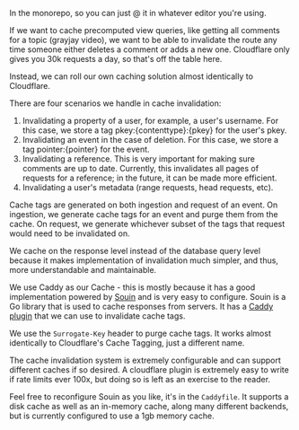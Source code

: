 In the monorepo, so you can just @ it in whatever editor you're using.

If we want to cache precomputed view queries, like getting all comments for a topic
(grayjay video), we want to be able to invalidate the route any time someone either
deletes a comment or adds a new one. Cloudflare only gives you 30k requests a day,
so that's off the table here.

Instead, we can roll our own caching solution almost identically to Cloudflare.

There are four scenarios we handle in cache invalidation:

1. Invalidating a property of a user, for example, a user's username. For this case,
   we store a tag pkey:{contenttype}:{pkey} for the user's pkey.
2. Invalidating an event in the case of deletion. For this case, we store a tag
   pointer:{pointer} for the event.
3. Invalidating a reference. This is very important for making sure comments are
   up to date. Currently, this invalidates all pages of requests for a reference;
   in the future, it can be made more efficient.
4. Invalidating a user's metadata (range requests, head requests, etc).

Cache tags are generated on both ingestion and request of an event. On ingestion,
we generate cache tags for an event and purge them from the cache. On request,
we generate whichever subset of the tags that request would need to be invalidated on.

We cache on the response level instead of the database query level because it makes
implementation of invalidation much simpler, and thus, more understandable and
maintainable.

We use Caddy as our Cache - this is mostly because it has a good implementation powered
by [Souin](https://github.com/darkweak/souin) and is very easy to configure. Souin is
a Go library that is used to cache responses from servers. It has a 
[Caddy plugin](https://github.com/caddyserver/cache-handler) that we can use to invalidate 
cache tags.

We use the `Surrogate-Key` header to purge cache tags. It works almost identically to
Cloudflare's Cache Tagging, just a different name.

The cache invalidation system is extremely configurable and can support different 
caches if so desired. A cloudflare plugin is extremely easy to write if rate limits
ever 100x, but doing so is left as an exercise to the reader.

Feel free to reconfigure Souin as you like, it's in the `Caddyfile`. It supports a 
disk cache as well as an in-memory cache, along many different backends, but is
currently configured to use a 1gb memory cache.